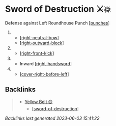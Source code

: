 # Sword of Destruction ⚔️💥

Defense against Left Roundhouse Punch
[[punches]]

1.  - [[right-neutral-bow]]
    - [[right-outward-block]]
2.  - [[right-front-kick]]
3.  - Inward [[right-handsword]]
4.  - [[cover-right-before-left]]

## Backlinks

> - [Yellow Belt 🟡](..\belts\1-yellow.md)
>   - [[sword-of-destruction]]

_Backlinks last generated 2023-06-03 15:41:22_

[//begin]: # "Autogenerated link references for markdown compatibility"
[punches]: ../web-of-knowledge/punches.md "Web of Knowledge: Punches"
[right-neutral-bow]: ../single-techniques/right-neutral-bow.md "Right Neutral Bow"
[right-outward-block]: ../single-techniques/right-outward-block.md "Right Outward Block"
[right-front-kick]: ../single-techniques/right-front-kick.md "Right Front Kick ➡️🦶⬆️"
[right-handsword]: ../single-techniques/right-handsword.md "Right Handsword"
[cover-right-before-left]: ../single-techniques/cover-right-before-left.md "Cover Right before Left"
[sword-of-destruction]: sword-of-destruction.md "Sword of Destruction ⚔️💥"
[//end]: # "Autogenerated link references"
